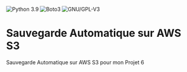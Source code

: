 ![Python 3.9](https://img.shields.io/badge/python-3.9%2B-green)
![Boto3](https://img.shields.io/badge/boto3-AWS_S3-yellow)
![GNU/GPL-V3](https://img.shields.io/badge/GNU-GPLv3-Blue)

# Sauvegarde Automatique sur AWS S3
Sauvegarde Automatique sur AWS S3 pour mon Projet 6
